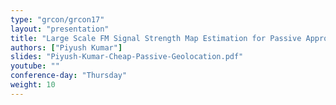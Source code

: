 ```yaml
---
type: "grcon/grcon17"
layout: "presentation"
title: "Large Scale FM Signal Strength Map Estimation for Passive Approximate Localization"
authors: ["Piyush Kumar"]
slides: "Piyush-Kumar-Cheap-Passive-Geolocation.pdf"
youtube: ""
conference-day: "Thursday"
weight: 10
---
```

